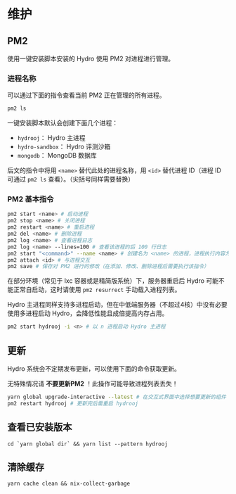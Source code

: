 # 维护

## PM2

使用一键安装脚本安装的 Hydro 使用 PM2 对进程进行管理。

### 进程名称

可以通过下面的指令查看当前 PM2 正在管理的所有进程。

```sh
pm2 ls
```

一键安装脚本默认会创建下面几个进程：

- `hydrooj`： Hydro 主进程
- `hydro-sandbox`： Hydro 评测沙箱
- `mongodb`： MongoDB 数据库

后文的指令中将用 `<name>` 替代此处的进程名称，用 `<id>` 替代进程 ID（进程 ID 可通过 `pm2 ls` 查看）。（尖括号同样需要替换）

### PM2 基本指令

```sh
pm2 start <name> # 启动进程
pm2 stop <name> # 关闭进程
pm2 restart <name> # 重启进程
pm2 del <name> # 删除进程
pm2 log <name> # 查看进程日志
pm2 log <name> --lines=100 # 查看该进程的后 100 行日志
pm2 start "<command>" --name <name> # 创建名为 <name> 的进程，进程执行内容为 <command>
pm2 attach <id> # 与进程交互
pm2 save # 保存对 PM2 进行的修改（在添加、修改、删除进程后需要执行该指令）
```

在部分环境（常见于 lxc 容器或是精简版系统）下，服务器重启后 Hydro 可能不能正常自启动，这时请使用 `pm2 resurrect` 手动载入进程列表。

Hydro 主进程同样支持多进程启动，但在中低端服务器（不超过4核）中没有必要使用多进程启动 Hydro，会降低性能且成倍提高内存占用。

```sh
pm2 start hydrooj -i <n> # 以 n 进程启动 Hydro 主进程
```

## 更新

Hydro 系统会不定期发布更新，可以使用下面的命令获取更新。

无特殊情况请 **不要更新PM2** ！此操作可能导致进程列表丢失！

```sh
yarn global upgrade-interactive --latest # 在交互式界面中选择想要更新的组件
pm2 restart hydrooj # 更新完后需重启 hydrooj
```

## 查看已安装版本

```
cd `yarn global dir` && yarn list --pattern hydrooj
```

## 清除缓存

```
yarn cache clean && nix-collect-garbage
```
